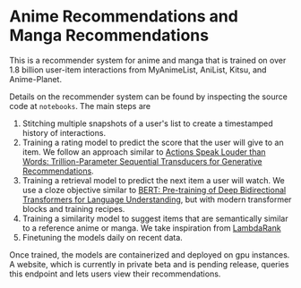 # Anime Recommendations and Manga Recommendations
This is a recommender system for anime and manga that is trained on over 1.8 billion user-item interactions from MyAnimeList, AniList, Kitsu, and Anime-Planet.

Details on the recommender system can be found by inspecting the source code at `notebooks`. The main steps are
1. Stitching multiple snapshots of a user's list to create a timestamped history of interactions.
2. Training a rating model to predict the score that the user will give to an item. We follow an approach similar to [Actions Speak Louder than Words: Trillion-Parameter Sequential Transducers for Generative Recommendations](https://arxiv.org/abs/2402.17152).
3. Training a retrieval model to predict the next item a user will watch. We use a cloze objective similar to [BERT: Pre-training of Deep Bidirectional Transformers for Language Understanding](https://arxiv.org/pdf/1810.04805.pdf), but with modern transformer blocks and training recipes.
4. Training a similarity model to suggest items that are semantically similar to a reference anime or manga. We take inspiration from [LambdaRank](https://www.microsoft.com/en-us/research/wp-content/uploads/2016/02/MSR-TR-2010-82.pdf)
5. Finetuning the models daily on recent data.

Once trained, the models are containerized and deployed on gpu instances. A website, which is currently in private beta and is pending release, queries this endpoint and lets users view their recommendations.

